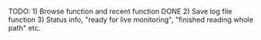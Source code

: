 TODO:
    1) Browse function and recent function          DONE
    2) Save log file function 
    3) Status info, "ready for live monitoring", "finished reading whole path" etc. 